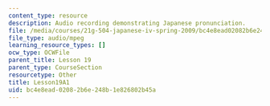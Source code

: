 ```yaml
---
content_type: resource
description: Audio recording demonstrating Japanese pronunciation.
file: /media/courses/21g-504-japanese-iv-spring-2009/bc4e8ead02082b6e248b1e826802b45a_Lesson19A1.mp3
file_type: audio/mpeg
learning_resource_types: []
ocw_type: OCWFile
parent_title: Lesson 19
parent_type: CourseSection
resourcetype: Other
title: Lesson19A1
uid: bc4e8ead-0208-2b6e-248b-1e826802b45a
---
```

